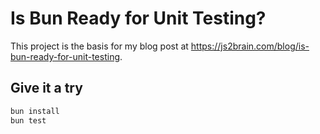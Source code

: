 # Is Bun Ready for Unit Testing?

This project is the basis for my blog post at https://js2brain.com/blog/is-bun-ready-for-unit-testing.

## Give it a try

```bash
bun install
bun test
```
